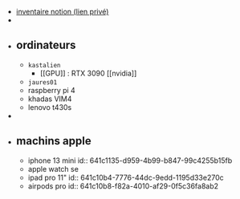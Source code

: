 - [inventaire notion (lien privé)](https://www.notion.so/tkd/5c61c9da114b4574aa8713cf39589b95?v=75d5268be9474612a853f8b21dc3245e)
-
- ## ordinateurs
	- `kastalien`
		- [[GPU]] : RTX 3090 [[nvidia]]
	- `jaures01`
	- raspberry pi 4
	- khadas VIM4
	- lenovo t430s
-
- ## machins apple
	- iphone 13 mini
	  id:: 641c1135-d959-4b99-b847-99c4255b15fb
	- apple watch se
	- ipad pro 11"
	  id:: 641c10b4-7776-44dc-9edd-1195d33e270c
	- airpods pro
	  id:: 641c10b8-f82a-4010-af29-0f5c36fa8ab2